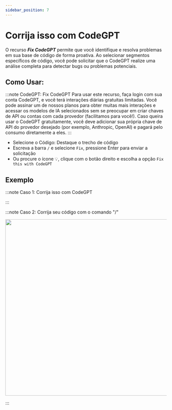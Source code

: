 ```yaml
---
sidebar_position: 7
---
```


# Corrija isso com CodeGPT

O recurso ***Fix CodeGPT*** permite que você identifique e resolva problemas em sua base de código de forma proativa. Ao selecionar segmentos específicos de código, você pode solicitar que o CodeGPT realize uma análise completa para detectar bugs ou problemas potenciais.

## Como Usar:
  
:::note CodeGPT: Fix CodeGPT
Para usar este recurso, faça login com sua conta CodeGPT, e você terá interações diárias gratuitas limitadas. Você pode assinar um de nossos planos para obter muitas mais interações e acessar os modelos de IA selecionados sem se preocupar em criar chaves de API ou contas com cada provedor (facilitamos para você!). Caso queira usar o CodeGPT gratuitamente, você deve adicionar sua própria chave de API do provedor desejado (por exemplo, Anthropic, OpenAI) e pagará pelo consumo diretamente a eles.
:::

- Selecione o Código: Destaque o trecho de código
- Escreva a barra `/` e selecione `Fix`, pressione Enter para enviar a solicitação
- Ou procure o ícone 💡, clique com o botão direito e escolha a opção `Fix this with CodeGPT`

## Exemplo

:::note Caso 1: Corrija isso com CodeGPT

:::

:::note Caso 2: Corrija seu código com o comando "/"
<p align="center">
  <img width="850" height="550" src="https://github.com/user-attachments/assets/cb4fc74c-ae3b-41da-9feb-6ed2b225c4ba"/>
</p>

:::